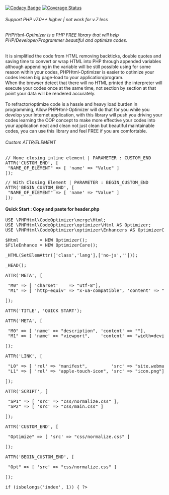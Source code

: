 [![Codacy Badge](https://app.codacy.com/project/badge/Grade/9aa969ea8b1642588110cc72dd308343)](https://www.codacy.com/gh/nielsofficeofficial/PHPHtml-Optimizer/dashboard?utm_source=github.com&amp;utm_medium=referral&amp;utm_content=nielsofficeofficial/PHPHtml-Optimizer&amp;utm_campaign=Badge_Grade)
[![Coverage Status](https://coveralls.io/repos/github/nielsofficeofficial/PHPHtml-Optimizer/badge.svg?branch=master)](https://coveralls.io/github/nielsofficeofficial/PHPHtml-Optimizer?branch=master)


<h6>Support PHP v7.0++ higher | not work for v.7 less</h6>
<h6>PHPHtml-Optimizer is a PHP FREE library that will help PHP/Developer/Programmer beautiful and optimize codes. </h6>
<p>It is simplified the code from HTML removing backticks, double quotes and saving time to convert or wrap HTML into PHP through appended variables although appending in the variable will be still possible using for some reason within your codes, PHPHtml-Optimizer is easier to optimize your codes lessen big page-load to your application/program.<br />
When the browser detect that there will no HTML printed the interpreter will execute your codes once at the same time, not section by section at that point your data will be rendered accurately.<br /><br />
To refractor/optimize code is a hassle and heavy load burden in programming, Allow PHPHtml-Optimizer will do that for you while you develop your Internet application, with this library will push you driving your codes learning the OOP concept to make more effective your codes into your application neat and clean not just clean but beautiful maintainable codes, you can use this library and feel FREE if you are comfortable.    
</p>

<h6>Custom ATTR/ELEMENT</h6>
<pre>
// None closing inline element | PARAMETER : CUSTOM_END
ATTR('CUSTOM_END', [
 "NAME_OF_ELEMENT" => [ 'name' => "Value" ]
]);
</pre>
<pre>
// With Closing Element | PARAMETER : BEGIN_CUSTOM_END	
ATTR('BEGIN_CUSTOM_END', [
 "NAME_OF_ELEMENT" => [ 'name' => "Value" ]
]);
</pre>

<h4>Quick Start : <span>Copy and paste for header.php</span> </h4>

<pre>
USE \PHPHtml\CodeOptimizer\merge\Html;
USE \PHPHtml\CodeOptimizer\optimizer\Html AS Optimizer;
USE \PHPHtml\CodeOptimizer\optimizer\Enhancers AS OptimizerCare; <br />
$Html 		 = NEW Optimizer();
$FileEnhance = NEW OptimizerCare();<br />
_HTML(SetElemAttr(['class','lang'],['no-js','']));<br />
_HEAD();<br />
ATTR('META', [<br />
 "M0" => [ 'charset'    => "utf-8"],
 "M1" => [ 'http-equiv' => "x-ua-compatible", 'content' => "" ]<br />
]); <br />
ATTR('TITLE', 'QUICK START'); <br />
ATTR('META', [ <br />
 "M0" => [ 'name' => "description", 'content' => ""],
 "M1" => [ 'name' => "viewport",    'content' => "width=device-width, initial-scale=1" ]<br />
]); <br />
ATTR('LINK', [<br /> 
 "L0" => [ 'rel' => "manifest", 		'src' => "site.webmanifest"],
 "L1" => [ 'rel' => "apple-touch-icon", 'src' => "icon.png"]<br />
]); <br />
ATTR('SCRIPT', [<br />
 "SP1" => [ 'src' => "css/normalize.css" ],
 "SP2" => [ 'src' => "css/main.css" ]<br />
]);<br />
ATTR('CUSTOM_END', [<br />
 "Optimize" => [ 'src' => "css/normalize.css" ]<br />
]);<br />
ATTR('BEGIN_CUSTOM_END', [<br />
 "Opt" => [ 'src' => "css/normalize.css" ]<br />
]);<br />
if (isbelongs('index', 1)) { ?> 

 <!-- 
 
 <style> 
   /**  Header style goes here.. **/
 </style>

 <script> 
    /**  Header script goes here.. **/
 </script>

 -->

<?php }  

xHEAD();
_BODY();
</pre>

<h4>Installing PHPHtml-Optimizer/Composer</h4>
<pre>

// Run Command line directory with your project folder
~ C:/path/www/project/Library/

// Run command
~ composer require phphtml-optimizer/phphtml-optimizer

// Usage:

// Static Default
USE \PHPHtml\CodeOptimizer\merge\Html;

// Static Alias
USE \PHPHtml\CodeOptimizer\merge\Html AS MyHTML;

// Instantiate Default
$html = NEW \PHPHtml\CodeOptimizer\optimizer\Html();

// Instantiate Alias
USE \PHPHtml\CodeOptimizer\optimizer\Html AS MyElement;
$html = NEW MyElement();

</pre>

For more samples and <a href="https://github.com/nielsofficeofficial/PHPHtml-Optimizer-Docx"> Documentation link here </a><br /> 
For Developer <a href="https://github.com/nielsofficeofficial/PHPHtml-Optimizer/issues"> Support link here </a><br /> 
This Library is 100% secured and fully free ready to use, If you see vulnerability you can email me: @ nieldigitalsolution@gmail.com

<h2>Thanks To:</h2>
<h5>
Github : To allow me to upload my PHPHtml-Optimizer PHP Library to repository<br /> 
php.net : To oppurtunity Develop web application using corePHP - PHPFrameworks<br />
w3school : HTML Elements reference</h5>

__For Suggestion and Donation/Sponsorship You can send via My GCash : +639650332900__ <br />
__Also You can send via My Paypal account: syncdevprojects@gmail.com__

 

Thanks and good luck! 

